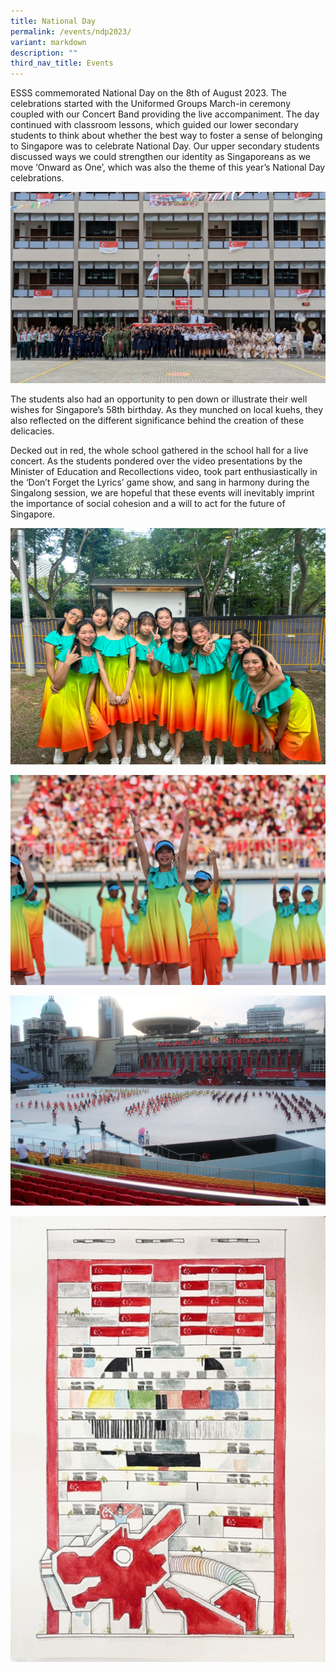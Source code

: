 ```yaml
---
title: National Day
permalink: /events/ndp2023/
variant: markdown
description: ""
third_nav_title: Events
---
```

ESSS commemorated National Day on the 8th of August 2023. The celebrations started with the Uniformed Groups March-in ceremony coupled with our Concert Band providing the live accompaniment. The day continued with classroom lessons, which guided our lower secondary students to think about whether the best way to foster a sense of belonging to Singapore was to celebrate National Day. Our upper secondary students discussed ways we could strengthen our identity as Singaporeans as we move ‘Onward as One’, which was also the theme of this year’s National Day celebrations.
 
![](/images/Events/2023%20National%20Day/nd1_2023.jpg) 

The students also had an opportunity to pen down or illustrate their well wishes for Singapore’s 58th birthday. As they munched on local kuehs, they also reflected on the different significance behind the creation of these delicacies.
  
Decked out in red, the whole school gathered in the school hall for a live concert. As the students pondered over the video presentations by the Minister of Education and Recollections video, took part enthusiastically in the ‘Don’t Forget the Lyrics’ game show, and sang in harmony during the Singalong session, we are hopeful that these events will inevitably imprint the importance of social cohesion and a will to act for the future of Singapore.

![Our students performers at Padang](/images/Events/2023%20National%20Day/ndpp01.jpeg)

![](/images/Events/2023%20National%20Day/ndpp09.JPG)

![](/images/Events/2023%20National%20Day/ndpp06.JPG)

![](/images/Events/2023%20National%20Day/nd2_2023.jpg)